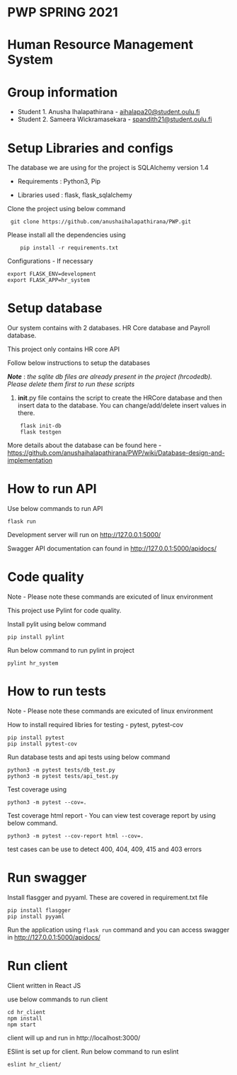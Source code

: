 # PWP SPRING 2021
# Human Resource Management System
# Group information

* Student 1. Anusha Ihalapathirana - aihalapa20@student.oulu.fi
* Student 2. Sameera Wickramasekara - spandith21@student.oulu.fi

# Setup Libraries and configs

The database we are using for the project is SQLAlchemy version 1.4

- Requirements : Python3, Pip

- Libraries used : flask, flask_sqlalchemy

Clone the project using below command

``` git clone https://github.com/anushaihalapathirana/PWP.git```

Please install all the dependencies using
```  
    pip install -r requirements.txt
```

Configurations - If necessary

```
export FLASK_ENV=development
export FLASK_APP=hr_system
```

# Setup database

Our system contains with 2 databases. HR Core database and Payroll database.

This project only contains HR core API

Follow below instructions to setup the databases

***Note*** : _the sqlite db files are already present in the project (hrcodedb). Please delete them first to run these scripts_


1. __init__.py file contains the script to create the HRCore database and then insert data to the database. You can change/add/delete insert values in there.

```  
    flask init-db
    flask testgen
```

More details about the database can be found here - https://github.com/anushaihalapathirana/PWP/wiki/Database-design-and-implementation

# How to run API

Use below commands to run API

```
flask run
```

Development server will run on http://127.0.0.1:5000/

Swagger API documentation can found in http://127.0.0.1:5000/apidocs/


# Code quality

Note - Please note these commands are exicuted of linux environment

This project use Pylint for code quality.

Install pylit using below command

```
pip install pylint
```

Run below command to run pylint in project

``` 
pylint hr_system
```

# How to run tests

Note - Please note these commands are exicuted of linux environment

How to install required libries for testing - pytest, pytest-cov

```
pip install pytest
pip install pytest-cov
```

Run database tests and api tests using below command

```
python3 -m pytest tests/db_test.py 
python3 -m pytest tests/api_test.py 
```


Test coverage using 

```
python3 -m pytest --cov=.
```

Test coverage html report - You can view test coverage report by using below command.

```
python3 -m pytest --cov-report html --cov=.
```

test cases can be use to detect 400, 404, 409, 415 and 403 errors

# Run swagger

Install flasgger and pyyaml. These are covered in requirement.txt file

```
pip install flasgger
pip install pyyaml
```

Run the application using ``` flask run ``` command and you can access swagger in http://127.0.0.1:5000/apidocs/

# Run client

Client written in React JS

use below commands to run client

```
cd hr_client
npm install
npm start
```

client will up and run in http://localhost:3000/

ESlint is set up for client. Run below command to run eslint

```
eslint hr_client/
```

